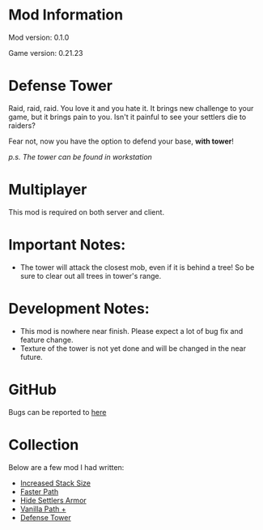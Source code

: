 # Mod Information
Mod version: 0.1.0

Game version: 0.21.23

# Defense Tower

Raid, raid, raid.
You love it and you hate it.
It brings new challenge to your game, but it brings pain to you.
Isn't it painful to see your settlers die to raiders?

Fear not, now you have the option to defend your base, **with tower**!

_p.s. The tower can be found in workstation_

# Multiplayer
This mod is required on both server and client.

# Important Notes:
- The tower will attack the closest mob, even if it is behind a tree! So be sure to clear out all trees in tower's range.

# Development Notes:
- This mod is nowhere near finish. Please expect a lot of bug fix and feature change.
- Texture of the tower is not yet done and will be changed in the near future.

# GitHub
Bugs can be reported to [here](https://github.com/dianchia/DefenseTower/issues)

# Collection

Below are a few mod I had written:

- [Increased Stack Size](https://steamcommunity.com/sharedfiles/filedetails/?id=2827931647)
- [Faster Path](https://steamcommunity.com/sharedfiles/filedetails/?id=2829083798)
- [Hide Settlers Armor](https://steamcommunity.com/sharedfiles/filedetails/?id=2829306935&searchtext=)
- [Vanilla Path +](https://steamcommunity.com/sharedfiles/filedetails/?id=2829993329)
- [Defense Tower](https://steamcommunity.com/sharedfiles/filedetails/?id=2830717128)
